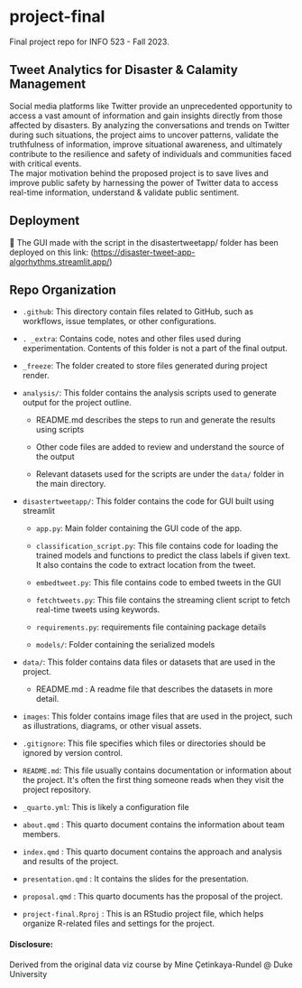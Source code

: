 # project-final

Final project repo for INFO 523 - Fall 2023.

## Tweet Analytics for Disaster & Calamity Management

Social media platforms like Twitter provide an unprecedented opportunity to access a vast amount of information and gain insights directly from those affected by disasters. By analyzing the conversations and trends on Twitter during such situations, the project aims to uncover patterns, validate the truthfulness of information, improve situational awareness, and ultimately contribute to the resilience and safety of individuals and communities faced with critical events.\
The major motivation behind the proposed project is to save lives and improve public safety by harnessing the power of Twitter data to access real-time information, understand & validate public sentiment.

## Deployment

🔗 The GUI made with the script in the disastertweetapp/ folder has been deployed on this link: (https://disaster-tweet-app-algorhythms.streamlit.app/)

## Repo Organization

-   `.github`: This directory contain files related to GitHub, such as workflows, issue templates, or other configurations.

-   `. _extra`: Contains code, notes and other files used during experimentation. Contents of this folder is not a part of the final output.

-   `_freeze`: The folder created to store files generated during project render.

-   `analysis/`: This folder contains the analysis scripts used to generate output for the project outline.

    -   README.md describes the steps to run and generate the results using scripts

    -   Other code files are added to review and understand the source of the output

    -   Relevant datasets used for the scripts are under the `data/` folder in the main directory.

-   `disastertweetapp/`: This folder contains the code for GUI built using streamlit

    -   `app.py`: Main folder containing the GUI code of the app.

    -   `classification_script.py`: This file contains code for loading the trained models and functions to predict the class labels if given text. It also contains the code to extract location from the tweet.

    -   `embedtweet.py`: This file contains code to embed tweets in the GUI

    -   `fetchtweets.py`: This file contains the streaming client script to fetch real-time tweets using keywords.

    -   `requirements.py`: requirements file containing package details

    -   `models/`: Folder containing the serialized models

-   `data/`: This folder contains data files or datasets that are used in the project.

    -   README.md : A readme file that describes the datasets in more detail.

-   `images`: This folder contains image files that are used in the project, such as illustrations, diagrams, or other visual assets.

-   `.gitignore`: This file specifies which files or directories should be ignored by version control.

-   `README.md`: This file usually contains documentation or information about the project. It's often the first thing someone reads when they visit the project repository.

-   `_quarto.yml`: This is likely a configuration file

-   `about.qmd` : This quarto document contains the information about team members.

-   `index.qmd` : This quarto document contains the approach and analysis and results of the project.

-   `presentation.qmd` : It contains the slides for the presentation.

-   `proposal.qmd` : This quarto documents has the proposal of the project.

-   `project-final.Rproj` : This is an RStudio project file, which helps organize R-related files and settings for the project.

#### Disclosure:

Derived from the original data viz course by Mine Çetinkaya-Rundel \@ Duke University
